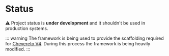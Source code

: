 # Status

⚠ Project status is **under development** and it shouldn't be used in production systems.

::: warning
The framework is being used to provide the scaffolding required for [Chevereto V4](https://github.com/chevereto/chevereto). During this process the framework is being heavily modified.
:::
